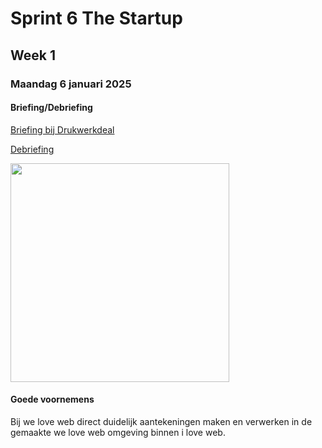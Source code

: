 # Sprint 6 The Startup
## Week 1
### Maandag 6 januari 2025

#### Briefing/Debriefing

[Briefing bij Drukwerkdeal](https://github.com/julia-stevens/the-startup-responsive-interactive-website/issues/1)

[Debriefing](https://github.com/julia-stevens/the-startup-responsive-interactive-website/issues/2)

<img src="https://github.com/user-attachments/assets/63f40c83-2d41-44f5-886e-2f280f06c102" width="350">

#### Goede voornemens
Bij we love web direct duidelijk aantekeningen maken en verwerken in de gemaakte we love web omgeving binnen i love web. 

